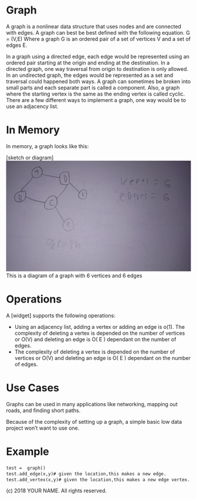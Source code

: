 # Graph

A graph is a nonlinear data structure that uses nodes and are connected with edges. A graph can best be best defined with the following equation. G = (V,E) Where a graph G is an ordered pair of a set of vertices V and a set of edges E. 

In a graph using a directed edge, each edge would be represented using an ordered pair starting at the origin and ending at the destination. In a directed graph, one way traversal from origin to destination is only allowed.  In an undirected graph, the edges would be represented as a set and traversal could happened both ways. A graph can sometimes be broken into small parts and each separate part is called a component. Also, a graph where the starting vertex is the same as the ending vertex is called cyclic. There are a few different ways to implement a graph, one way would be to use an adjacency list.   
# In Memory

In memory, a graph looks like this:

\[sketch or diagram\]
![](pics/graph.png)
This is a diagram of a graph with 6 vertices and 6 edges 

# Operations

A \[widget\] supports the following operations:

* Using an adjacency list, adding a vertex or adding an edge is o(1).
The complexity of deleting a vertex is depended on the number of vertices or O(V) and deleting an edge is O( E ) dependant on the number of edges. 
* The complexity of deleting a vertex is depended on the number of vertices or O(V) and deleting an edge is O( E ) dependant on the number of edges. 


# Use Cases

Graphs can be used in many applications like networking, mapping out roads, and finding short paths.

Because of the complexity of setting up a graph, a simple basic low data project won’t want to use one. 


# Example

```
test =  graph()
test.add_edge(x,y)# given the location,this makes a new edge.
test.add_vertex(x,y)# given the location,this makes a new edge vertex.

```

(c) 2018 YOUR NAME. All rights reserved.

